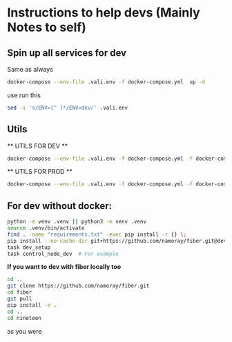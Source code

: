 # Instructions to help devs (Mainly Notes to self)

## Spin up all services for dev

Same as always
```bash
docker-compose --env-file .vali.env -f docker-compose.yml  up -d
```
use run this
```bash
sed -i 's/ENV=[^ ]*/ENV=dev/' .vali.env
```

## Utils

** UTILS FOR DEV **
```bash
docker-compose --env-file .vali.env -f docker-compose.yml -f docker-compose.utils.yml up -d
```

** UTILS FOR PROD **
```bash
docker-compose --env-file .vali.env -f docker-compose.yml -f docker-compose.utils.yml up -d
```


## For dev without docker:
```bash
python -m venv .venv || python3 -m venv .venv
source .venv/bin/activate
find . -name "requirements.txt" -exec pip install -r {} \;
pip install --no-cache-dir git+https://github.com/namoray/fiber.git@dev
task dev_setup
task control_node_dev  # For example
```


**If you want to dev with fiber locally too**
```bash
cd ..
git clone https://github.com/namoray/fiber.git
cd fiber
git pull
pip install -e .
cd ..
cd nineteen
```

as you were